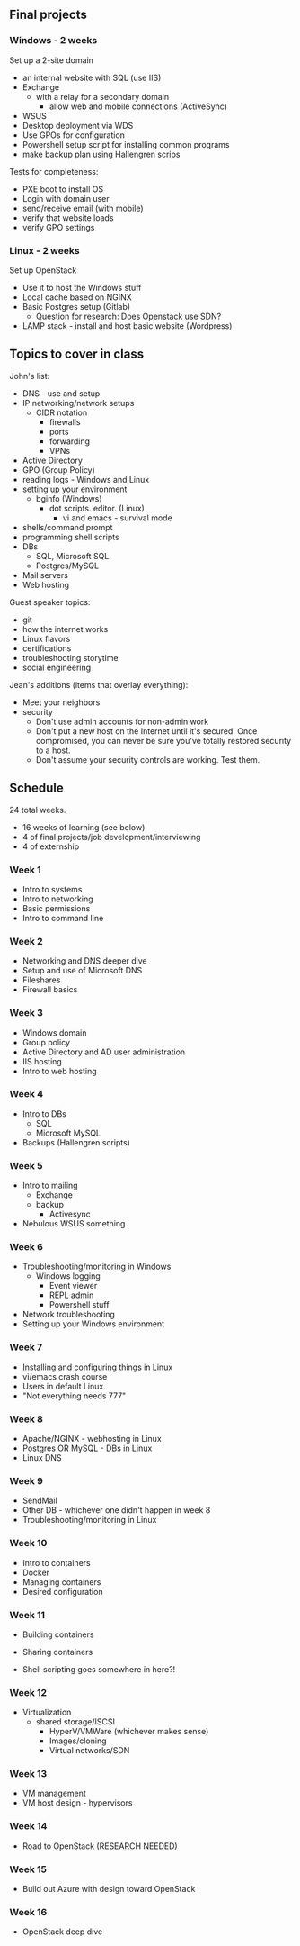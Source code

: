 ## Final projects

### Windows - 2 weeks
Set up a 2-site domain
* an internal website with SQL (use IIS)
* Exchange
  * with a relay for a secondary domain
	* allow web and mobile connections (ActiveSync)
* WSUS
* Desktop deployment via WDS
* Use GPOs for configuration
* Powershell setup script for installing common programs
* make backup plan using Hallengren scrips

Tests for completeness:
* PXE boot to install OS
* Login with domain user
* send/receive email (with mobile)
* verify that website loads
* verify GPO settings

### Linux - 2 weeks
Set up OpenStack
* Use it to host the Windows stuff
* Local cache based on NGINX
* Basic Postgres setup (Gitlab)
  * Question for research: Does Openstack use SDN?
* LAMP stack - install and host basic website (Wordpress)

## Topics to cover in class

John's list:
* DNS - use and setup
* IP networking/network setups
  * CIDR notation
	* firewalls
	* ports
	* forwarding
	* VPNs
* Active Directory
* GPO (Group Policy)
* reading logs - Windows and Linux
* setting up your environment
  * bginfo (Windows)
	* dot scripts. editor. (Linux)
		* vi and emacs - survival mode
* shells/command prompt
* programming shell scripts
* DBs
	* SQL, Microsoft SQL
	* Postgres/MySQL
* Mail servers
* Web hosting

Guest speaker topics:
* git
* how the internet works
* Linux flavors
* certifications
* troubleshooting storytime
* social engineering

Jean's additions (items that overlay everything):
* Meet your neighbors
* security
  * Don't use admin accounts for non-admin work
  * Don't put a new host on the Internet until it's secured. Once compromised, you can never be sure you've totally restored security to a host.
  * Don't assume your security controls are working. Test them.

## Schedule
24 total weeks.
* 16 weeks of learning (see below)
* 4 of final projects/job development/interviewing
* 4 of externship

### Week 1
* Intro to systems
* Intro to networking
* Basic permissions
* Intro to command line

### Week 2
* Networking and DNS deeper dive
* Setup and use of Microsoft DNS
* Fileshares
* Firewall basics

### Week 3
* Windows domain
* Group policy
* Active Directory and AD user administration
* IIS hosting
* Intro to web hosting

### Week 4
* Intro to DBs
  * SQL
  * Microsoft MySQL
* Backups (Hallengren scripts)

### Week 5
* Intro to mailing
  * Exchange
  * backup
	* Activesync
* Nebulous WSUS something

### Week 6
* Troubleshooting/monitoring in Windows
  * Windows logging
	* Event viewer
	* REPL admin
	* Powershell stuff
* Network troubleshooting
* Setting up your Windows environment

### Week 7
* Installing and configuring things in Linux
* vi/emacs crash course
* Users in default Linux
* "Not everything needs 777"

### Week 8
* Apache/NGINX - webhosting in Linux
* Postgres OR MySQL - DBs in Linux
* Linux DNS

### Week 9
* SendMail
* Other DB - whichever one didn't happen in week 8
* Troubleshooting/monitoring in Linux

### Week 10
* Intro to containers
* Docker
* Managing containers
* Desired configuration

### Week 11
* Building containers
* Sharing containers

* Shell scripting goes somewhere in here?!

### Week 12
* Virtualization
  * shared storage/ISCSI
	* HyperV/VMWare (whichever makes sense)
	* Images/cloning
	* Virtual networks/SDN

### Week 13
* VM management
* VM host design - hypervisors

### Week 14
* Road to OpenStack (RESEARCH NEEDED)

### Week 15
* Build out Azure with design toward OpenStack

### Week 16
* OpenStack deep dive
